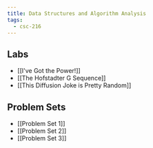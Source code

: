 ```yaml
---
title: Data Structures and Algorithm Analysis
tags:
  - csc-216
---
```


## Labs

* [[I've Got the Power!]]
* [[The Hofstadter G Sequence]]
* [[This Diffusion Joke is Pretty Random]]

## Problem Sets

* [[Problem Set 1]]
* [[Problem Set 2]]
* [[Problem Set 3]]
